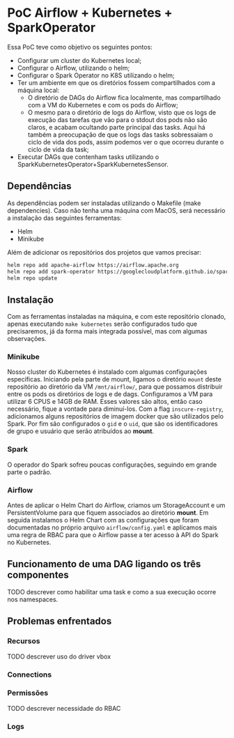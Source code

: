 # PoC Airflow + Kubernetes + SparkOperator

Essa PoC teve como objetivo os seguintes pontos:
- Configurar um cluster do Kubernetes local;
- Configurar o Airflow, utilizando o helm;
- Configurar o Spark Operator no K8S utilizando o helm;
- Ter um ambiente em que os diretórios fossem compartilhados com a máquina local:
  - O diretório de DAGs do Airflow fica localmente, mas compartilhado com a VM do Kubernetes e com os pods do Airflow;
  - O mesmo para o diretório de logs do Airflow, visto que os logs de execução das tarefas que vão para o stdout dos pods não são claros, e acabam ocultando parte principal das tasks. Aqui há também a preocupação de que os logs das tasks sobressaiam o ciclo de vida dos pods, assim podemos ver o que ocorreu durante o ciclo de vida da task;
- Executar DAGs que contenham tasks utilizando o SparkKubernetesOperator+SparkKubernetesSensor.


## Dependências

As dependências podem ser instaladas utilizando o Makefile (make dependencies).
Caso não tenha uma máquina com MacOS, será necessário a instalação das seguintes ferramentas:
- Helm
- Minikube

Além de adicionar os repositórios dos projetos que vamos precisar:
```bash
helm repo add apache-airflow https://airflow.apache.org
helm repo add spark-operator https://googlecloudplatform.github.io/spark-on-k8s-operator
helm repo update
```
## Instalação

Com as ferramentas instaladas na máquina, e com este repositório clonado, apenas executando `make kubernetes` serão configurados tudo que precisaremos, já da forma mais integrada possível, mas com algumas observações.

### Minikube

Nosso cluster do Kubernetes é instalado com algumas configurações específicas.
Iniciando pela parte de mount, ligamos o diretório `mount` deste repositório ao diretório da VM `/mnt/airflow/`, para que possamos distribuir entre os pods os diretórios de logs e de dags.
Configuramos a VM para utilizar 6 CPUS e 14GB de RAM. Esses valores são altos, então caso necessário, fique a vontade para diminuí-los.
Com a flag `inscure-registry`, adicionamos alguns repositórios de imagem docker que são utilizados pelo Spark.
Por fim são configurados o `gid` e o `uid`, que são os identificadores de grupo e usuário que serão atribuídos ao **mount**.

### Spark

O operador do Spark sofreu poucas configurações, seguindo em grande parte o padrão.

### Airflow

Antes de aplicar o Helm Chart do Airflow, criamos um StorageAccount e um PersistentVolume para que fiquem associados ao diretório **mount**. Em seguida instalamos o Helm Chart com as configurações que foram documentadas no próprio arquivo `airflow/config.yaml` e aplicamos mais uma regra de RBAC para que o Airflow passe a ter acesso à API do Spark no Kubernetes.

## Funcionamento de uma DAG ligando os três componentes



TODO descrever como habilitar uma task e como a sua execução ocorre nos namespaces.

## Problemas enfrentados

### Recursos

TODO descrever uso do driver vbox

### Connections

### Permissões

TODO descrever necessidade do RBAC

### Logs


